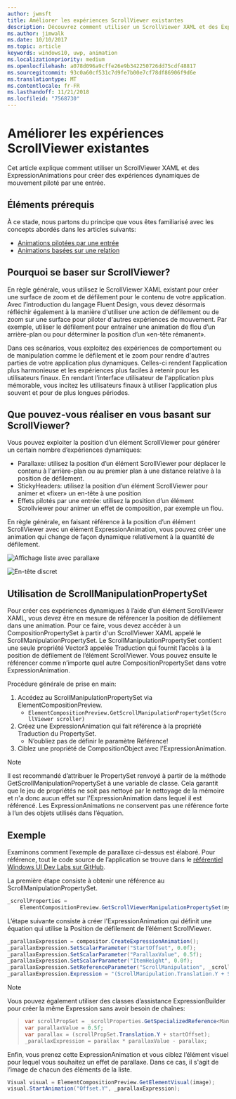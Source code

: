```yaml
---
author: jwmsft
title: Améliorer les expériences ScrollViewer existantes
description: Découvrez comment utiliser un ScrollViewer XAML et des ExpressionAnimations pour créer des expériences dynamiques de mouvement piloté par une entrée.
ms.author: jimwalk
ms.date: 10/10/2017
ms.topic: article
keywords: windows10, uwp, animation
ms.localizationpriority: medium
ms.openlocfilehash: a078d096a9cffe26e9b342250726dd75cdf48817
ms.sourcegitcommit: 93c0a60cf531c7d9fe7b00e7cf78df86906f9d6e
ms.translationtype: MT
ms.contentlocale: fr-FR
ms.lasthandoff: 11/21/2018
ms.locfileid: "7568730"
---
```

# <a name="enhance-existing-scrollviewer-experiences"></a>Améliorer les expériences ScrollViewer existantes

Cet article explique comment utiliser un ScrollViewer XAML et des ExpressionAnimations pour créer des expériences dynamiques de mouvement piloté par une entrée.

## <a name="prerequisites"></a>Éléments prérequis

À ce stade, nous partons du principe que vous êtes familiarisé avec les concepts abordés dans les articles suivants:

- [Animations pilotées par une entrée](input-driven-animations.md)
- [Animations basées sur une relation](relation-animations.md)

## <a name="why-build-on-top-of-scrollviewer"></a>Pourquoi se baser sur ScrollViewer?

En règle générale, vous utilisez le ScrollViewer XAML existant pour créer une surface de zoom et de défilement pour le contenu de votre application. Avec l’introduction du langage Fluent Design, vous devez désormais réfléchir également à la manière d'utiliser une action de défilement ou de zoom sur une surface pour piloter d'autres expériences de mouvement. Par exemple, utiliser le défilement pour entraîner une animation de flou d’un arrière-plan ou pour déterminer la position d’un «en-tête rémanent».

Dans ces scénarios, vous exploitez des expériences de comportement ou de manipulation comme le défilement et le zoom pour rendre d'autres parties de votre application plus dynamiques. Celles-ci rendent l’application plus harmonieuse et les expériences plus faciles à retenir pour les utilisateurs finaux. En rendant l’interface utilisateur de l'application plus mémorable, vous incitez les utilisateurs finaux à utiliser l’application plus souvent et pour de plus longues périodes.

## <a name="what-can-you-build-on-top-of-scrollviewer"></a>Que pouvez-vous réaliser en vous basant sur ScrollViewer?

Vous pouvez exploiter la position d’un élément ScrollViewer pour générer un certain nombre d’expériences dynamiques:

- Parallaxe: utilisez la position d’un élément ScrollViewer pour déplacer le contenu à l'arrière-plan ou au premier plan à une distance relative à la position de défilement.
- StickyHeaders: utilisez la position d’un élément ScrollViewer pour animer et «fixer» un en-tête à une position
- Effets pilotés par une entrée: utilisez la position d’un élément Scrollviewer pour animer un effet de composition, par exemple un flou.

En règle générale, en faisant référence à la position d’un élément ScrollViewer avec un élément ExpressionAnimation, vous pouvez créer une animation qui change de façon dynamique relativement à la quantité de défilement.

![Affichage liste avec parallaxe](images/animation/parallax.gif)

![En-tête discret](images/animation/shy-header.gif)

## <a name="using-scrollmanipulationpropertyset"></a>Utilisation de ScrollManipulationPropertySet

Pour créer ces expériences dynamiques à l’aide d’un élément ScrollViewer XAML, vous devez être en mesure de référencer la position de défilement dans une animation. Pour ce faire, vous devez accéder à un CompositionPropertySet à partir d'un ScrollViewer XAML appelé le ScrollManipulationPropertySet.
Le ScrollManipulationPropertySet contient une seule propriété Vector3 appelée Traduction qui fournit l’accès à la position de défilement de l’élément ScrollViewer. Vous pouvez ensuite le référencer comme n’importe quel autre CompositionPropertySet dans votre ExpressionAnimation.

Procédure générale de prise en main:

1. Accédez au ScrollManipulationPropertySet via ElementCompositionPreview.
    - `ElementCompositionPreview.GetScrollManipulationPropertySet(ScrollViewer scroller)`
1. Créez une ExpressionAnimation qui fait référence à la propriété Traduction du PropertySet.
    - N’oubliez pas de définir le paramètre Référence!
1. Ciblez une propriété de CompositionObject avec l'ExpressionAnimation.

> [!NOTE]
> Il est recommandé d’attribuer le PropertySet renvoyé à partir de la méthode GetScrollManipulationPropertySet à une variable de classe. Cela garantit que le jeu de propriétés ne soit pas nettoyé par le nettoyage de la mémoire et n'a donc aucun effet sur l'ExpressionAnimation dans lequel il est référencé. Les ExpressionAnimations ne conservent pas une référence forte à l’un des objets utilisés dans l’équation.

## <a name="example"></a>Exemple

Examinons comment l’exemple de parallaxe ci-dessus est élaboré. Pour référence, tout le code source de l’application se trouve dans le [référentiel Windows UI Dev Labs sur GitHub](https://github.com/Microsoft/WindowsUIDevLabs).

La première étape consiste à obtenir une référence au ScrollManipulationPropertySet.

```csharp
_scrollProperties =
    ElementCompositionPreview.GetScrollViewerManipulationPropertySet(myScrollViewer);
```

L’étape suivante consiste à créer l'ExpressionAnimation qui définit une équation qui utilise la Position de défilement de l’élément ScrollViewer.

```csharp
_parallaxExpression = compositor.CreateExpressionAnimation();
_parallaxExpression.SetScalarParameter("StartOffset", 0.0f);
_parallaxExpression.SetScalarParameter("ParallaxValue", 0.5f);
_parallaxExpression.SetScalarParameter("ItemHeight", 0.0f);
_parallaxExpression.SetReferenceParameter("ScrollManipulation", _scrollProperties);
_parallaxExpression.Expression = "(ScrollManipulation.Translation.Y + StartOffset - (0.5 * ItemHeight)) * ParallaxValue - (ScrollManipulation.Translation.Y + StartOffset - (0.5 * ItemHeight))";
```

> [!NOTE]
> Vous pouvez également utiliser des classes d’assistance ExpressionBuilder pour créer la même Expression sans avoir besoin de chaînes:

> ```csharp
> var scrollPropSet = _scrollProperties.GetSpecializedReference<ManipulationPropertySetReferenceNode>();
> var parallaxValue = 0.5f;
> var parallax = (scrollPropSet.Translation.Y + startOffset);
> _parallaxExpression = parallax * parallaxValue - parallax;
> ```

Enfin, vous prenez cette ExpressionAnimation et vous ciblez l’élément visuel pour lequel vous souhaitez un effet de parallaxe. Dans ce cas, il s'agit de l’image de chacun des éléments de la liste.

```csharp
Visual visual = ElementCompositionPreview.GetElementVisual(image);
visual.StartAnimation("Offset.Y", _parallaxExpression);
```